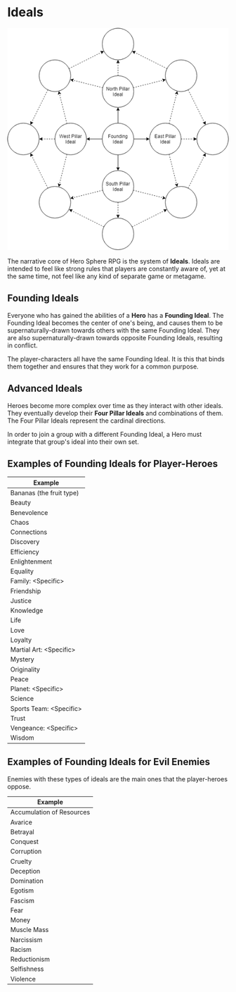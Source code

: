 # Ideals

![Character Ideals Diagram Example](/Character_Ideals.png)

The narrative core of Hero Sphere RPG is the system of **Ideals**. Ideals are intended to feel like strong rules that players are constantly aware of, yet at the same time, not feel like any kind of separate game or metagame.

## Founding Ideals

Everyone who has gained the abilities of a **Hero** has a **Founding Ideal**. The Founding Ideal becomes the center of one's being, and causes them to be supernaturally-drawn towards others with the same Founding Ideal. They are also supernaturally-drawn towards opposite Founding Ideals, resulting in conflict.

The player-characters all have the same Founding Ideal. It is this that binds them together and ensures that they work for a common purpose.

## Advanced Ideals

Heroes become more complex over time as they interact with other ideals. They eventually develop their **Four Pillar Ideals** and combinations of them. The Four Pillar Ideals represent the cardinal directions.

In order to join a group with a different Founding Ideal, a Hero must integrate that group's ideal into their own set.

## Examples of Founding Ideals for Player-Heroes

| Example |
| ---     |
| Bananas (the fruit type)
| Beauty
| Benevolence
| Chaos
| Connections
| Discovery
| Efficiency
| Enlightenment
| Equality
| Family: \<Specific\>
| Friendship
| Justice
| Knowledge
| Life
| Love
| Loyalty
| Martial Art: \<Specific\>
| Mystery
| Originality
| Peace
| Planet: \<Specific\>
| Science
| Sports Team: \<Specific\>
| Trust
| Vengeance: \<Specific\>
| Wisdom

## Examples of Founding Ideals for Evil Enemies

Enemies with these types of ideals are the main ones that the player-heroes oppose.

| Example |
| ---     |
| Accumulation of Resources
| Avarice
| Betrayal
| Conquest
| Corruption
| Cruelty
| Deception
| Domination
| Egotism
| Fascism
| Fear
| Money
| Muscle Mass
| Narcissism
| Racism
| Reductionism
| Selfishness
| Violence